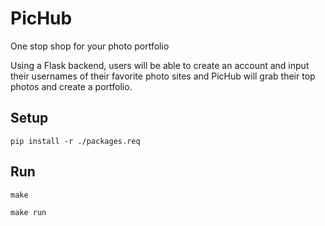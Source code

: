# PicHub
One stop shop for your photo portfolio

Using a Flask backend, users will be able to create an account and input their usernames of their favorite photo sites and PicHub
will grab their top photos and create a portfolio.


Setup
----------
```
pip install -r ./packages.req
```

Run
----------
```
make
```
```
make run
```
